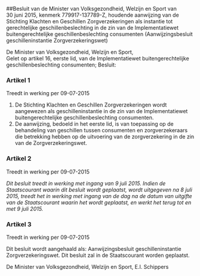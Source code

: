 <meta http-equiv='Content-Type' content='text/html; charset=utf-8' />

##Besluit van de Minister van Volksgezondheid, Welzijn en Sport van 30 juni 2015, kenmerk 779917-137789-Z, houdende aanwijzing van de Stichting Klachten en Geschillen Zorgverzekeringen als instantie tot gerechtelijke geschillenbeslechting in de zin van de Implementatiewet buitengerechtelijke geschillenbeslechting consumenten (Aanwijzingsbesluit geschilleninstantie Zorgverzekeringswet)

De Minister van Volksgezondheid, Welzijn en Sport,  
Gelet op artikel 16, eerste lid, van de Implementatiewet buitengerechtelijke geschillenbeslechting consumenten;
Besluit:    

### Artikel  1  
Treedt in werking per 09-07-2015 

1.  De Stichting Klachten en Geschillen Zorgverzekeringen wordt aangewezen als geschilleninstantie in de zin van de Implementatiewet buitengerechtelijke geschillenbeslechting consumenten.   
2.  De aanwijzing, bedoeld in het eerste lid, is van toepassing op de behandeling van geschillen tussen consumenten en zorgverzekeraars die betrekking hebben op de uitvoering van de zorgverzekering in de zin van de Zorgverzekeringswet.  

### Artikel  2  
Treedt in werking per 09-07-2015 

*Dit besluit treedt in werking met ingang van 9 juli 2015. Indien de Staatscourant waarin dit besluit wordt geplaatst, wordt uitgegeven na 8 juli 2015, treedt het in werking met ingang van de dag na de datum van uitgifte van de Staatscourant waarin het wordt geplaatst, en werkt het terug tot en met 9 juli 2015.*  

### Artikel  3  
Treedt in werking per 09-07-2015 

Dit besluit wordt aangehaald als: Aanwijzingsbesluit geschilleninstantie Zorgverzekeringswet. 
Dit besluit zal in de Staatscourant worden geplaatst.  

De 
Minister van Volksgezondheid, Welzijn en Sport, 
E.I. Schippers     
